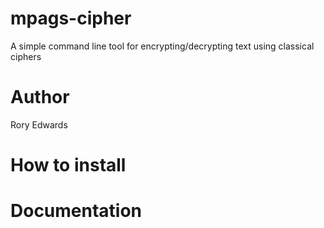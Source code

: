 # mpags-cipher
A simple command line tool for encrypting/decrypting text using classical ciphers

# Author
Rory Edwards

# How to install

# Documentation
